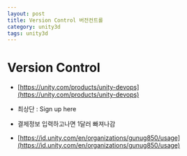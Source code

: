 ```yaml
---
layout: post
title: Version Control 버전컨트롤
category: unity3d
tags: unity3d
---
```


# Version Control
* [https://unity.com/products/unity-devops](https://unity.com/products/unity-devops)
* 최상단 : Sign up here
* 결제정보 입력하고나면 1달러 빠져나감

* [https://id.unity.com/en/organizations/gunug850/usage](https://id.unity.com/en/organizations/gunug850/usage)